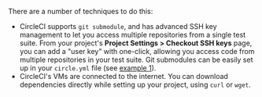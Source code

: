 There are a number of techniques to do this:

*   CircleCI supports `git submodule`, and has advanced SSH key management to let you access multiple repositories from a single test suite.
    From your project's **Project Settings > Checkout SSH keys**
    page, you can add a "user key" with one-click, allowing you access code from multiple repositories in your test suite.
    Git submodules can be easily set up in your `circle.yml` file (see [example 1](/docs/configuration#checkout)).
*   CircleCI's VMs are connected to the internet. You can download dependencies directly while setting up your project, using
    `curl` or `wget`.

